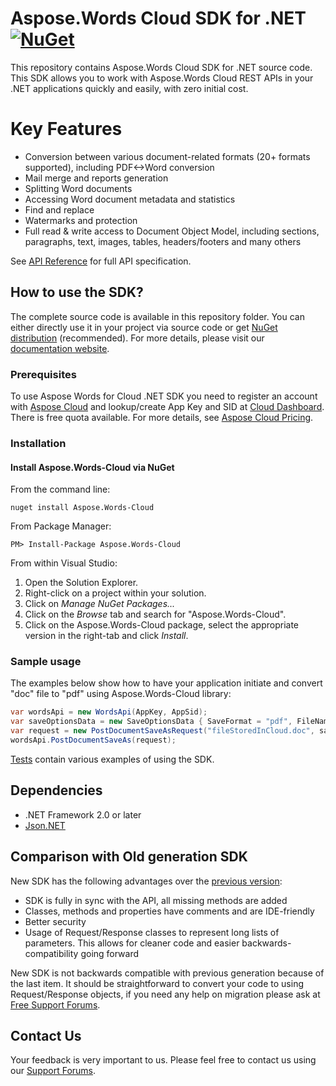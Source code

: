 # Aspose.Words Cloud SDK for .NET [![NuGet](https://img.shields.io/nuget/v/Aspose.Words-Cloud.svg)](https://www.nuget.org/packages/Aspose.Words-Cloud/)
This repository contains Aspose.Words Cloud SDK for .NET source code. This SDK allows you to work with Aspose.Words Cloud REST APIs in your .NET applications quickly and easily, with zero initial cost.

# Key Features
* Conversion between various document-related formats (20+ formats supported), including PDF<->Word conversion
* Mail merge and reports generation 
* Splitting Word documents
* Accessing Word document metadata and statistics
* Find and replace
* Watermarks and protection
* Full read & write access to Document Object Model, including sections, paragraphs, text, images, tables, headers/footers and many others

See [API Reference](https://apireference.aspose.cloud/words/) for full API specification.

## How to use the SDK?
The complete source code is available in this repository folder. You can either directly use it in your project via source code or get [NuGet distribution](https://www.nuget.org/packages/Aspose.Words-Cloud/) (recommended). For more details, please visit our [documentation website](https://docs.aspose.cloud/display/wordscloud/Available+SDKs#AvailableSDKs-.NET).

### Prerequisites

To use Aspose Words for Cloud .NET SDK you need to register an account with [Aspose Cloud](https://www.aspose.cloud/) and lookup/create App Key and SID at [Cloud Dashboard](https://dashboard.aspose.cloud/#/apps). There is free quota available. For more details, see [Aspose Cloud Pricing](https://purchase.aspose.cloud/pricing).

### Installation

#### Install Aspose.Words-Cloud via NuGet

From the command line:

	nuget install Aspose.Words-Cloud

From Package Manager:

	PM> Install-Package Aspose.Words-Cloud

From within Visual Studio:

1. Open the Solution Explorer.
2. Right-click on a project within your solution.
3. Click on *Manage NuGet Packages...*
4. Click on the *Browse* tab and search for "Aspose.Words-Cloud".
5. Click on the Aspose.Words-Cloud package, select the appropriate version in the right-tab and click *Install*.

### Sample usage

The examples below show how to have your application initiate and convert "doc" file to "pdf" using Aspose.Words-Cloud library:
```csharp
var wordsApi = new WordsApi(AppKey, AppSid);
var saveOptionsData = new SaveOptionsData { SaveFormat = "pdf", FileName = "destination.pdf" };
var request = new PostDocumentSaveAsRequest("fileStoredInCloud.doc", saveOptionsData);            
wordsApi.PostDocumentSaveAs(request);
```

[Tests](Aspose.Words.Cloud.Sdk.Tests) contain various examples of using the SDK.

## Dependencies
- .NET Framework 2.0 or later
- [Json.NET](https://www.nuget.org/packages/Newtonsoft.Json/)

## Comparison with Old generation SDK
New SDK has the following advantages over the [previous version](https://github.com/aspose-words/Aspose.Words-for-Cloud):
+ SDK is fully in sync with the API, all missing methods are added
+ Classes, methods and properties have comments and are IDE-friendly
+ Better security
+ Usage of Request/Response classes to represent long lists of parameters. This allows for cleaner code and easier backwards-compatibility going forward

New SDK is not backwards compatible with previous generation because of the last item. It should be straightforward to convert your code to using Request/Response objects, if you need any help on migration please ask at [Free Support Forums](https://forum.aspose.cloud/c/words).

## Contact Us
Your feedback is very important to us. Please feel free to contact us using our [Support Forums](https://forum.aspose.cloud/c/words).
